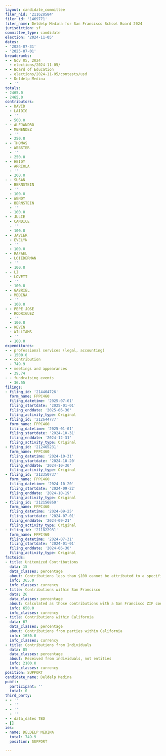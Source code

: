 ```yaml
---
layout: candidate_committee
filer_nid: '211628584'
filer_id: '1469771'
filer_name: Deldelp Medina for San Francisco School Board 2024
jurisdiction: sf
committee_type: candidate
election: '2024-11-05'
dates:
- '2024-07-31'
- '2025-07-01'
breadcrumbs:
- - Nov 05, 2024
  - elections/2024-11-05/
- - Board of Education
  - elections/2024-11-05/contests/usd
- - Deldelp Medina
  - ''
totals:
- 2465.0
- 2465.0
contributors:
- - DAVID
  - LAIDIG
  - ''
  - 500.0
- - ALEJANDRO
  - MENENDEZ
  - ''
  - 250.0
- - THOMAS
  - WEBSTER
  - ''
  - 250.0
- - HEIDY
  - ARRIOLA
  - ''
  - 200.0
- - SUSAN
  - BERNSTEIN
  - ''
  - 100.0
- - WENDY
  - BERNSTEIN
  - ''
  - 100.0
- - JULIE
  - CANDICE
  - ''
  - 100.0
- - JAVIER
  - EVELYN
  - ''
  - 100.0
- - RAFAEL
  - LOIEDERMAN
  - ''
  - 100.0
- - LI
  - LOVETT
  - ''
  - 100.0
- - GABRIEL
  - MEDINA
  - ''
  - 100.0
- - PEPE JOSE
  - RODRIGUEZ
  - ''
  - 100.0
- - KEVIN
  - WILLIAMS
  - ''
  - 100.0
expenditures:
- - professional services (legal, accounting)
  - 1500.0
- - contribution
  - 749.9
- - meetings and appearances
  - 39.74
- - fundraising events
  - 36.55
filings:
- filing_id: '214464726'
  form_name: FPPC460
  filing_datetime: '2025-07-01'
  filing_startdate: '2025-01-01'
  filing_enddate: '2025-06-30'
  filing_activity_type: Original
- filing_id: '212644777'
  form_name: FPPC460
  filing_datetime: '2025-01-01'
  filing_startdate: '2024-10-31'
  filing_enddate: '2024-12-31'
  filing_activity_type: Original
- filing_id: '212465231'
  form_name: FPPC460
  filing_datetime: '2024-10-31'
  filing_startdate: '2024-10-20'
  filing_enddate: '2024-10-30'
  filing_activity_type: Original
- filing_id: '212350737'
  form_name: FPPC460
  filing_datetime: '2024-10-20'
  filing_startdate: '2024-09-22'
  filing_enddate: '2024-10-19'
  filing_activity_type: Original
- filing_id: '212156860'
  form_name: FPPC460
  filing_datetime: '2024-09-25'
  filing_startdate: '2024-07-01'
  filing_enddate: '2024-09-21'
  filing_activity_type: Original
- filing_id: '211822931'
  form_name: FPPC460
  filing_datetime: '2024-07-31'
  filing_startdate: '2024-01-01'
  filing_enddate: '2024-06-30'
  filing_activity_type: Original
factoids:
- title: Unitemized Contributions
  data: 15
  data_classes: percentage
  about: Contributions less than $100 cannot be attributed to a specific individual
  info: 365.0
  info_classes: currency
- title: Contributions within San Francisco
  data: 26
  data_classes: percentage
  about: Calculated as those contributions with a San Francisco ZIP code
  info: 650.0
  info_classes: currency
- title: Contributions within California
  data: 67
  data_classes: percentage
  about: Contributions from parties within California
  info: 1650.0
  info_classes: currency
- title: Contributions from Individuals
  data: 85
  data_classes: percentage
  about: Received from individuals, not entities
  info: 2100.0
  info_classes: currency
position: SUPPORT
candidate_name: Deldelp Medina
pubfi:
  participant: ''
  total: 0
third_party:
- - ''
  - ''
- - ''
  - ''
- - data_dates TBD
- []
ies:
- name: DELDELP MEDINA
  total: 749.9
  position: SUPPORT

---
```


